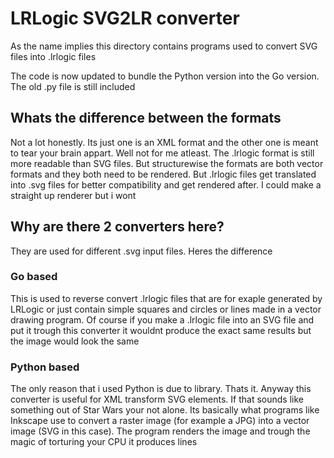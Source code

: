 # LRLogic SVG2LR converter
As the name implies this directory contains programs used to convert SVG files into .lrlogic files

The code is now updated to bundle the Python version into the Go version. The old .py file is still included
## Whats the difference between the formats
Not a lot honestly. Its just one is an XML format and the other one is meant to tear your brain appart. Well not for me atleast. The .lrlogic format is still more readable than SVG files. But structurewise the formats are both vector formats and they both need to be rendered. But .lrlogic files get translated into .svg files for better compatibility and get rendered after. I could make a straight up renderer but i wont
## Why are there 2 converters here?
They are used for different .svg input files. Heres the difference
### Go based 
This is used to reverse convert .lrlogic files that are for exaple generated by LRLogic or just contain simple squares and circles or lines made in a vector drawing program. Of course if you make a .lrlogic file into an SVG file and put it trough this converter it wouldnt produce the exact same results but the image would look the same
### Python based
The only reason that i used Python is due to library. Thats it. Anyway this converter is useful for XML transform SVG elements. If that sounds like something out of Star Wars your not alone. Its basically what programs like Inkscape use to convert a raster image (for example a JPG) into a vector image (SVG in this case). The program renders the image and trough the magic of torturing your CPU it produces lines
